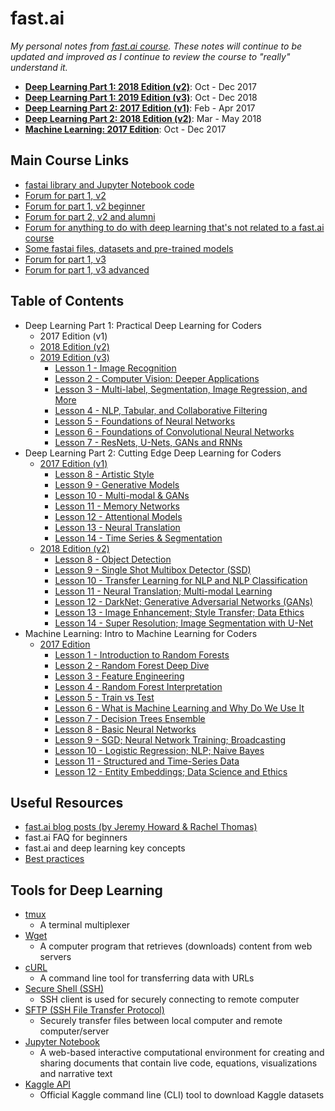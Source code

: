 # fast.ai

_My personal notes from [fast.ai course](http://www.fast.ai/). These notes will continue to be updated and improved as I continue to review the course to "really" understand it._

* [**Deep Learning Part 1: 2018 Edition \(v2\)**](deep-learning-part-1/2018-edition/): Oct - Dec 2017
* [**Deep Learning Part 1: 2019 Edition \(v3\)**](deep-learning-part-1/2019-edition/): Oct - Dec 2018
* [**Deep Learning Part 2: 2017 Edition \(v1\)**](deep-learning-part-2/2017-edition/): Feb - Apr 2017
* [**Deep Learning Part 2: 2018 Edition \(v2\)**](deep-learning-part-2/2018-edition/): Mar - May 2018
* [**Machine Learning: 2017 Edition**](machine-learning/2017-edition/): Oct - Dec 2017

## Main Course Links

* [fastai library and Jupyter Notebook code](https://github.com/fastai/fastai)
* [Forum for part 1, v2](http://forums.fast.ai/c/part1-v2)
* [Forum for part 1, v2 beginner](http://forums.fast.ai/c/part1v2-beg)
* [Forum for part 2, v2 and alumni](http://forums.fast.ai/c/part2-v2)
* [Forum for anything to do with deep learning that's not related to a fast.ai course](http://forums.fast.ai/c/deep-learning)
* [Some fastai files, datasets and pre-trained models](http://files.fast.ai/)
* [Forum for part 1, v3](https://forums.fast.ai/c/part1-v3)
* [Forum for part 1, v3 advanced](https://forums.fast.ai/c/part1-v3/part1-v3-adv)

## Table of Contents

* Deep Learning Part 1: Practical Deep Learning for Coders
  * 2017 Edition \(v1\)
  * [2018 Edition \(v2\)](deep-learning-part-1/2018-edition/)
  * [2019 Edition \(v3\)](deep-learning-part-1/2019-edition/)
    * [Lesson 1 - Image Recognition](deep-learning-part-1/2019-edition/lesson-1-image-recognition.md)
    * [Lesson 2 - Computer Vision: Deeper Applications](deep-learning-part-1/2019-edition/lesson-2-deeper-dive-into-cv.md)
    * [Lesson 3 - Multi-label, Segmentation, Image Regression, and More](deep-learning-part-1/2019-edition/lesson-3-multilabel-segmentation.md)
    * [Lesson 4 - NLP, Tabular, and Collaborative Filtering](deep-learning-part-1/2019-edition/lesson-4-nlp-tabular-collab.md)
    * [Lesson 5 - Foundations of Neural Networks](deep-learning-part-1/2019-edition/lesson-5-foundations-neural-nets.md)
    * [Lesson 6 - Foundations of Convolutional Neural Networks](deep-learning-part-1/2019-edition/lesson-6-foundations-convolutional-neural-nets.md)
    * [Lesson 7 - ResNets, U-Nets, GANs and RNNs](deep-learning-part-1/2019-edition/lesson-7-resnet-unet-gan-rnn.md)
* Deep Learning Part 2: Cutting Edge Deep Learning for Coders
  * [2017 Edition \(v1\)](deep-learning-part-2/2017-edition/)
    * [Lesson 8 - Artistic Style](deep-learning-part-2/2017-edition/lesson-8-artistic-style.md)
    * [Lesson 9 - Generative Models](deep-learning-part-2/2017-edition/lesson-9-generative-models.md)
    * [Lesson 10 - Multi-modal & GANs](deep-learning-part-2/2017-edition/lesson-10-multi-modal-and-gans.md)
    * [Lesson 11 - Memory Networks](deep-learning-part-2/2017-edition/lesson-11-memory-networks.md)
    * [Lesson 12 - Attentional Models](deep-learning-part-2/2017-edition/lesson-12-attentional-models.md)
    * [Lesson 13 - Neural Translation](deep-learning-part-2/2017-edition/lesson-13-neural-translation.md)
    * [Lesson 14 - Time Series & Segmentation](deep-learning-part-2/2017-edition/lesson-14-time-series-and-segmentation.md)
  * [2018 Edition \(v2\)](deep-learning-part-2/2018-edition/)
    * [Lesson 8 - Object Detection](deep-learning-part-2/2018-edition/lesson-8-object-detection.md)
    * [Lesson 9 - Single Shot Multibox Detector \(SSD\)](deep-learning-part-2/2018-edition/lesson-9-multi-object-detection.md)
    * [Lesson 10 - Transfer Learning for NLP and NLP Classification](deep-learning-part-2/2018-edition/lesson-10-transfer-learning-nlp.md)
    * [Lesson 11 - Neural Translation; Multi-modal Learning](deep-learning-part-2/2018-edition/lesson-11-neural-translation.md)
    * [Lesson 12 - DarkNet; Generative Adversarial Networks \(GANs\)](deep-learning-part-2/2018-edition/lesson-12-gan.md)
    * [Lesson 13 - Image Enhancement; Style Transfer; Data Ethics](deep-learning-part-2/2018-edition/lesson-13-image-enhancement.md)
    * [Lesson 14 - Super Resolution; Image Segmentation with U-Net](deep-learning-part-2/2018-edition/lesson-14-image-segmentation.md)
* Machine Learning: Intro to Machine Learning for Coders
  * [2017 Edition](machine-learning/2017-edition/)
    * [Lesson 1 - Introduction to Random Forests](machine-learning/2017-edition/lesson-1-intro-random-forests.md)
    * [Lesson 2 - Random Forest Deep Dive](machine-learning/2017-edition/lesson-2-random-forest-deep-dive.md)
    * [Lesson 3 - Feature Engineering](machine-learning/2017-edition/lesson-3-feature-engineering.md)
    * [Lesson 4 - Random Forest Interpretation](machine-learning/2017-edition/lesson-4-random-forest-interpretation.md)
    * [Lesson 5 - Train vs Test](machine-learning/2017-edition/lesson-5-train-vs-test.md)
    * [Lesson 6 - What is Machine Learning and Why Do We Use It](machine-learning/2017-edition/lesson-6-what-is-ml-and-why.md)
    * [Lesson 7 - Decision Trees Ensemble](machine-learning/2017-edition/lesson-7-decision-trees-ensemble.md)
    * [Lesson 8 - Basic Neural Networks](machine-learning/2017-edition/lesson-8-basic-neaural-nets.md)
    * [Lesson 9 - SGD; Neural Network Training; Broadcasting](machine-learning/2017-edition/lesson-9-broadcasting-matrix-multiplication.md)
    * [Lesson 10 - Logistic Regression; NLP; Naive Bayes](machine-learning/2017-edition/lesson-10-regression-nlp-naive-bayes.md)
    * [Lesson 11 - Structured and Time-Series Data](machine-learning/2017-edition/lesson-11-structured-time-series-data.md)
    * [Lesson 12 - Entity Embeddings; Data Science and Ethics](machine-learning/2017-edition/lesson-12-embeddings-datascience-ethics.md)

## Useful Resources

* [fast.ai blog posts \(by Jeremy Howard & Rachel Thomas\)](http://www.fast.ai/topics/)
* fast.ai FAQ for beginners
* fast.ai and deep learning key concepts
* [Best practices](http://forums.fast.ai/t/30-best-practices/12344)

## Tools for Deep Learning

* [tmux](https://github.com/tmux/tmux/wiki)
  * A terminal multiplexer
* [Wget](https://en.wikipedia.org/wiki/Wget)
  * A computer program that retrieves (downloads) content from web servers
* [cURL](https://curl.haxx.se/)
  * A command line tool for transferring data with URLs
* [Secure Shell (SSH)](https://en.wikipedia.org/wiki/Secure_Shell)
  * SSH client is used for securely connecting to remote computer
* [SFTP (SSH File Transfer Protocol)](https://en.wikipedia.org/wiki/SSH_File_Transfer_Protocol)
  * Securely transfer files between local computer and remote computer/server
* [Jupyter Notebook](http://jupyter.org/)
  * A web-based interactive computational environment for creating and sharing documents that contain live code, equations, visualizations and narrative text
* [Kaggle API](https://github.com/Kaggle/kaggle-api)
  * Official Kaggle command line (CLI) tool to download Kaggle datasets